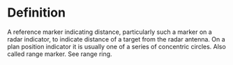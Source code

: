 # Definition

A reference marker indicating distance, particularly such a marker on a
radar indicator, to indicate distance of a target from the radar
antenna. On a plan position indicator it is usually one of a series of
concentric circles. Also called range marker. See range ring.
